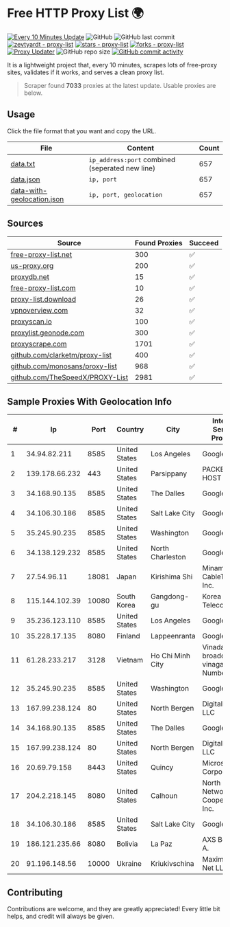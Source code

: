
# Free HTTP Proxy List 🌍

[![Every 10 Minutes Update](https://github.com/mertguvencli/http-proxy-list/actions/workflows/main.yml/badge.svg?branch=main)](https://github.com/mertguvencli/http-proxy-list/actions/workflows/main.yml)
![GitHub](https://img.shields.io/github/license/mertguvencli/http-proxy-list)
![GitHub last commit](https://img.shields.io/github/last-commit/mertguvencli/http-proxy-list)
[![zevtyardt - proxy-list](https://img.shields.io/static/v1?label=zevtyardt&message=proxy-list&color=blue&logo=github)](https://github.com/zevtyardt/proxy-list "Go to GitHub repo")
[![stars - proxy-list](https://img.shields.io/github/stars/zevtyardt/proxy-list?style=social)](https://github.com/zevtyardt/proxy-list)
[![forks - proxy-list](https://img.shields.io/github/forks/zevtyardt/proxy-list?style=social)](https://github.com/zevtyardt/proxy-list)
[![Proxy Updater](https://github.com/zevtyardt/proxy-list/workflows/Proxy%20Updater/badge.svg)](https://github.com/zevtyardt/proxy-list/actions?query=workflow:"Proxy+Updater")
![GitHub repo size](https://img.shields.io/github/repo-size/zevtyardt/proxy-list)
[![GitHub commit activity](https://img.shields.io/github/commit-activity/m/zevtyardt/proxy-list?logo=commits)](https://github.com/zevtyardt/proxy-list/commits/main)

It is a lightweight project that, every 10 minutes, scrapes lots of free-proxy sites, validates if it works, and serves a clean proxy list.

> Scraper found **7033** proxies at the latest update. Usable proxies are below.

## Usage

Click the file format that you want and copy the URL.

|File|Content|Count|
|----|-------|-----|
|[data.txt](https://raw.githubusercontent.com/mertguvencli/http-proxy-list/main/proxy-list/data.txt)|`ip_address:port` combined (seperated new line)|657|
|[data.json](https://raw.githubusercontent.com/mertguvencli/http-proxy-list/main/proxy-list/data.json)|`ip, port`|657|
|[data-with-geolocation.json](https://raw.githubusercontent.com/mertguvencli/http-proxy-list/main/proxy-list/data-with-geolocation.json)|`ip, port, geolocation`|657|

## Sources

|Source|Found Proxies|Succeed|
|------|-------------|-------|
|[free-proxy-list.net](https://free-proxy-list.net)|300|✅|
|[us-proxy.org](https://www.us-proxy.org)|200|✅|
|[proxydb.net](http://proxydb.net)|15|✅|
|[free-proxy-list.com](https://free-proxy-list.com/?page=&port=&type%5B%5D=http&type%5B%5D=https&up_time=0&search=Search)|10|✅|
|[proxy-list.download](https://www.proxy-list.download/HTTP)|26|✅|
|[vpnoverview.com](https://vpnoverview.com/privacy/anonymous-browsing/free-proxy-servers)|32|✅|
|[proxyscan.io](https://www.proxyscan.io)|100|✅|
|[proxylist.geonode.com](https://proxylist.geonode.com/api/proxy-list?limit=300&page=1&sort_by=lastChecked&sort_type=desc&protocols=http,https)|300|✅|
|[proxyscrape.com](https://api.proxyscrape.com/v2/?request=displayproxies&protocol=http&timeout=10000&country=all&ssl=all&anonymity=all)|1701|✅|
|[github.com/clarketm/proxy-list](https://raw.githubusercontent.com/clarketm/proxy-list/master/proxy-list-raw.txt)|400|✅|
|[github.com/monosans/proxy-list](https://raw.githubusercontent.com/monosans/proxy-list/main/proxies/http.txt)|968|✅|
|[github.com/TheSpeedX/PROXY-List](https://raw.githubusercontent.com/TheSpeedX/PROXY-List/master/http.txt)|2981|✅|


## Sample Proxies With Geolocation Info

|#|Ip|Port|Country|City|Internet Service Provider|
|-|--|----|-------|----|-------------------------|
|1|34.94.82.211|8585|United States|Los Angeles|Google LLC|
|2|139.178.66.232|443|United States|Parsippany|PACKET-HOST|
|3|34.168.90.135|8585|United States|The Dalles|Google LLC|
|4|34.106.30.186|8585|United States|Salt Lake City|Google LLC|
|5|35.245.90.235|8585|United States|Washington|Google LLC|
|6|34.138.129.232|8585|United States|North Charleston|Google LLC|
|7|27.54.96.11|18081|Japan|Kirishima Shi|Minamikyusyu CableTV Net Inc.|
|8|115.144.102.39|10080|South Korea|Gangdong-gu|Korea Telecom|
|9|35.236.123.110|8585|United States|Los Angeles|Google LLC|
|10|35.228.17.135|8080|Finland|Lappeenranta|Google LLC|
|11|61.28.233.217|3128|Vietnam|Ho Chi Minh City|Vinadata broadcast via vinagame AS Number|
|12|35.245.90.235|8585|United States|Washington|Google LLC|
|13|167.99.238.124|80|United States|North Bergen|DigitalOcean, LLC|
|14|34.168.90.135|8585|United States|The Dalles|Google LLC|
|15|167.99.238.124|80|United States|North Bergen|DigitalOcean, LLC|
|16|20.69.79.158|8443|United States|Quincy|Microsoft Corporation|
|17|204.2.218.145|8080|United States|Calhoun|North Georgia Network Cooperative, Inc.|
|18|34.106.30.186|8585|United States|Salt Lake City|Google LLC|
|19|186.121.235.66|8080|Bolivia|La Paz|AXS Bolivia S. A.|
|20|91.196.148.56|10000|Ukraine|Kriukivschina|Maximum-Net LLC|



## Contributing

Contributions are welcome, and they are greatly appreciated! Every
little bit helps, and credit will always be given.

